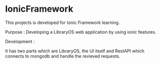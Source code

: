 # IonicFramework

This projects is developed for Ionic Framework learning.

Purpose : 
Developing a LibraryOS web application by using ionic features.

Development : 

It has two parts which are LibraryOS, the UI itself and RestAPI which connects to mongodb and handle the revieved requests.
